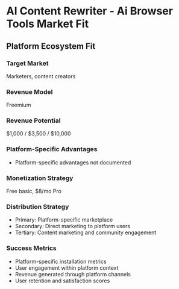 # AI Content Rewriter - Ai Browser Tools Market Fit

## Platform Ecosystem Fit

### Target Market
Marketers, content creators

### Revenue Model
Freemium

### Revenue Potential
$1,000 / $3,500 / $10,000

### Platform-Specific Advantages
- Platform-specific advantages not documented

### Monetization Strategy
Free basic, $8/mo Pro

### Distribution Strategy
- Primary: Platform-specific marketplace
- Secondary: Direct marketing to platform users
- Tertiary: Content marketing and community engagement

### Success Metrics
- Platform-specific installation metrics
- User engagement within platform context
- Revenue generated through platform channels
- User retention and satisfaction scores
